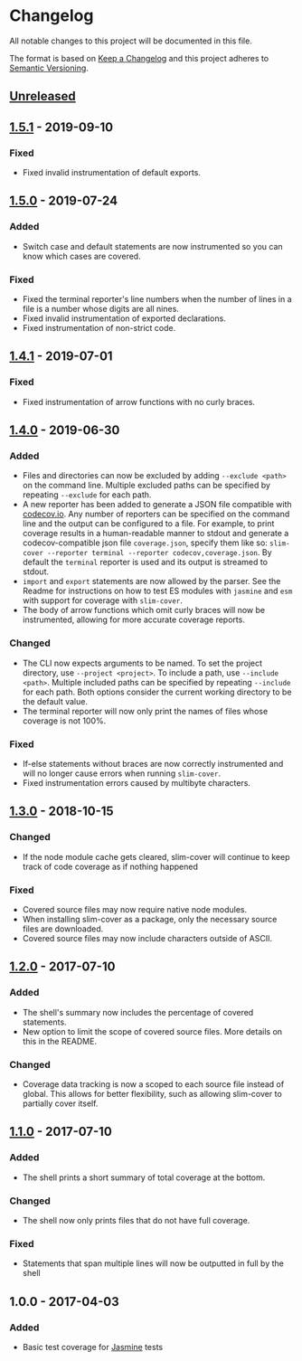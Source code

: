 # Changelog
All notable changes to this project will be documented in this file.

The format is based on [Keep a Changelog](http://keepachangelog.com/en/1.0.0/)
and this project adheres to [Semantic Versioning](http://semver.org/spec/v2.0.0.html).

## [Unreleased]

## [1.5.1] - 2019-09-10

### Fixed
- Fixed invalid instrumentation of default exports.

## [1.5.0] - 2019-07-24

### Added
- Switch case and default statements are now instrumented so you can know which cases are covered.

### Fixed
- Fixed the terminal reporter's line numbers when the number of lines in a file is a number whose digits are all nines.
- Fixed invalid instrumentation of exported declarations.
- Fixed instrumentation of non-strict code.

## [1.4.1] - 2019-07-01

### Fixed
- Fixed instrumentation of arrow functions with no curly braces.

## [1.4.0] - 2019-06-30

### Added
- Files and directories can now be excluded by adding `--exclude <path>` on the command line.  Multiple excluded paths can be specified by repeating `--exclude` for each path.
- A new reporter has been added to generate a JSON file compatible with [codecov.io](https://codecov.io).  Any number of reporters can be specified on the command line and the output can be configured to a file.  For example, to print coverage results in a human-readable manner to stdout and generate a codecov-compatible json file `coverage.json`, specify them like so: `slim-cover --reporter terminal --reporter codecov,coverage.json`.  By default the `terminal` reporter is used and its output is streamed to stdout.
- `import` and `export` statements are now allowed by the parser.  See the Readme for instructions on how to test ES modules with `jasmine` and `esm` with support for coverage with `slim-cover`.
- The body of arrow functions which omit curly braces will now be instrumented, allowing for more accurate coverage reports.

### Changed
- The CLI now expects arguments to be named.  To set the project directory, use `--project <project>`.  To include a path, use `--include <path>`.  Multiple included paths can be specified by repeating `--include` for each path.  Both options consider the current working directory to be the default value.
- The terminal reporter will now only print the names of files whose coverage is not 100%.

### Fixed
- If-else statements without braces are now correctly instrumented and will no longer cause errors when running `slim-cover`.
- Fixed instrumentation errors caused by multibyte characters.

## [1.3.0] - 2018-10-15

### Changed
- If the node module cache gets cleared, slim-cover will continue to keep track of code coverage as if nothing happened

### Fixed
- Covered source files may now require native node modules.
- When installing slim-cover as a package, only the necessary source files are downloaded.
- Covered source files may now include characters outside of ASCII.

## [1.2.0] - 2017-07-10
### Added
- The shell's summary now includes the percentage of covered statements.
- New option to limit the scope of covered source files.  More details on this in the README.

### Changed
- Coverage data tracking is now a scoped to each source file instead of global.  This allows for better flexibility, such as allowing slim-cover to partially cover itself.

## [1.1.0] - 2017-07-10
### Added
- The shell prints a short summary of total coverage at the bottom.

### Changed
- The shell now only prints files that do not have full coverage.

### Fixed
- Statements that span multiple lines will now be outputted in full by the shell

## 1.0.0 - 2017-04-03
### Added
- Basic test coverage for [Jasmine](https://jasmine.github.io) tests

[Unreleased]: https://github.com/tsbehlman/slim-cover/compare/v1.5.1...HEAD
[1.5.1]: https://github.com/tsbehlman/slim-cover/compare/v1.5.0...v1.5.1
[1.5.0]: https://github.com/tsbehlman/slim-cover/compare/v1.4.1...v1.5.0
[1.4.1]: https://github.com/tsbehlman/slim-cover/compare/v1.4.0...v1.4.1
[1.4.0]: https://github.com/tsbehlman/slim-cover/compare/v1.3.0...v1.4.0
[1.3.0]: https://github.com/tsbehlman/slim-cover/compare/v1.2.0...v1.3.0
[1.2.0]: https://github.com/tsbehlman/slim-cover/compare/v1.1.0...v1.2.0
[1.1.0]: https://github.com/tsbehlman/slim-cover/compare/v1.0.0...v1.1.0